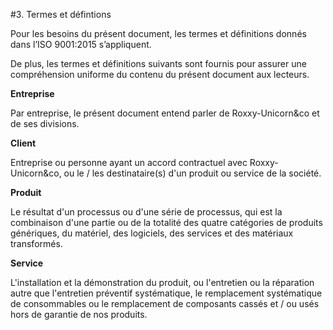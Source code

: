 #3. Termes et défintions

  Pour les besoins du présent document, les termes et définitions donnés dans
l’ISO 9001:2015 s’appliquent.

  De plus, les termes et définitions suivants sont fournis pour assurer une
compréhension uniforme du contenu du présent document aux lecteurs.

**Entreprise**

Par entreprise, le présent document entend parler de Roxxy-Unicorn&co et de ses
divisions.

**Client**

  Entreprise ou personne ayant un accord contractuel avec Roxxy-Unicorn&co, ou
le / les destinataire(s) d'un produit ou service de la société.

**Produit**

  Le résultat d'un processus ou d'une série de processus, qui est la combinaison
d'une partie ou de la totalité des quatre catégories de produits génériques, du
matériel, des logiciels, des services et des matériaux transformés.

**Service**

  L'installation et la démonstration du produit, ou l'entretien ou la réparation
autre que l'entretien préventif systématique, le remplacement systématique de
consommables ou le remplacement de composants cassés et / ou usés hors de
garantie de nos produits.
